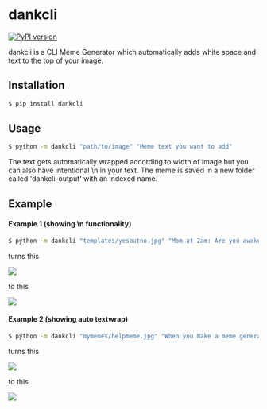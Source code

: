 # dankcli
[![PyPI version](https://badge.fury.io/py/dankcli.svg)](https://badge.fury.io/py/dankcli)

dankcli is a CLI Meme Generator which automatically adds white space and text to the top of your image.

## Installation

```bash
$ pip install dankcli
```

## Usage

```bash
$ python -m dankcli "path/to/image" "Meme text you want to add"
```

The text gets automatically wrapped according to width of image but you can also have intentional \n in your text.
The meme is saved in a new folder called 'dankcli-output' with an indexed name.

## Example

#### Example 1 (showing \n functionality)
```bash
$ python -m dankcli "templates/yesbutno.jpg" "Mom at 2am: Are you awake?\n\nMe:"
```
turns this

![](https://i.imgur.com/nW3XPkF.jpg)

to this

![](https://i.imgur.com/h6qgp9m.png)

#### Example 2 (showing auto textwrap)
```bash
$ python -m dankcli "mymemes/helpmeme.jpg" "When you make a meme generator but now you can't stop making memes"
```
turns this

![](https://i.imgur.com/6CDBFwF.jpg)

to this

![](https://i.imgur.com/lSBUfNb.png)

